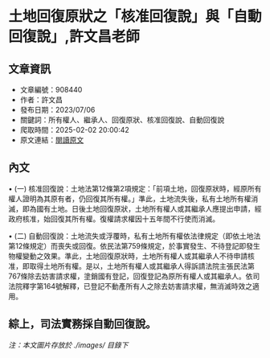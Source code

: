 # 土地回復原狀之「核准回復說」與「自動回復說」,許文昌老師

## 文章資訊
- 文章編號：908440
- 作者：許文昌
- 發布日期：2023/07/06
- 關鍵詞：所有權人、繼承人、回復原狀、核准回復說、自動回復說
- 爬取時間：2025-02-02 20:00:42
- 原文連結：[閱讀原文](https://real-estate.get.com.tw/Columns/detail.aspx?no=908440)

## 內文
• (一) 核准回復說：土地法第12條第2項規定：「前項土地，回復原狀時，經原所有權人證明為其原有者，仍回復其所有權。」準此，土地流失後，私有土地所有權消滅，即為國有土地。日後土地回復原狀，土地所有權人或其繼承人應提出申請，經政府核准，始回復其所有權。復權請求權因十五年間不行使而消滅。

• (二) 自動回復說：土地流失或浮覆時，私有土地所有權依法律規定（即依土地法第12條規定）而喪失或回復。依民法第759條規定，於事實發生、不待登記即發生物權變動之效果。準此，土地回復原狀時，土地所有權人或其繼承人不待申請核准，即取得土地所有權。是以，土地所有權人或其繼承人得訴請法院主張民法第767條除去妨害請求權，塗銷國有登記，回復登記為原所有權人或其繼承人。依司法院釋字第164號解釋，已登記不動產所有人之除去妨害請求權，無消滅時效之適用。

綜上，司法實務採自動回復說。
---
*注：本文圖片存放於 ./images/ 目錄下*
